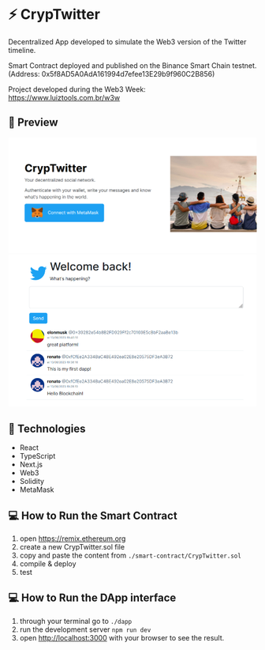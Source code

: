 # :zap: CrypTwitter

Decentralized App developed to simulate the Web3 version of the Twitter timeline.

Smart Contract deployed and published on the Binance Smart Chain testnet.<br/>
(Address: 0x5f8AD5A0AdA161994d7efee13E29b9f960C2B856)

Project developed during the Web3 Week: https://www.luiztools.com.br/w3w

## 🌟 Preview

<img src=".github/home.png" width="900" />
<img src=".github/tweets.png" width="900" />

## 🚀 Technologies
-  React
-  TypeScript
-  Next.js
-  Web3
-  Solidity
-  MetaMask

## 💻 How to Run the Smart Contract

1. open https://remix.ethereum.org
2. create a new CrypTwitter.sol file
3. copy and paste the content from `./smart-contract/CrypTwitter.sol`
4. compile & deploy
5. test

## 💻 How to Run the DApp interface

1. through your terminal go to `./dapp`
2. run the development server `npm run dev`
3. open [http://localhost:3000](http://localhost:3000) with your browser to see the result.
